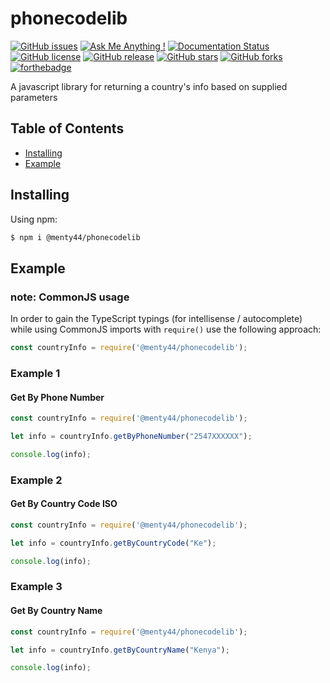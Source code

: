 # phonecodelib

[![GitHub issues](https://img.shields.io/github/issues/menty44/phonecodelib)](https://github.com/menty44/phonecodelib/issues)
[![Ask Me Anything !](https://img.shields.io/badge/Ask%20me-anything-1abc9c.svg)](https://github.com/menty44)
[![Documentation Status](https://readthedocs.org/projects/ansicolortags/badge/?version=latest)](http://ansicolortags.readthedocs.io/?badge=latest)
[![GitHub license](https://img.shields.io/github/license/Naereen/StrapDown.js.svg)](https://github.com/menty44/phonecodelib/blob/main/LICENSE)
[![GitHub release](https://img.shields.io/github/release/Naereen/StrapDown.js.svg)](https://github.com/menty44/phonecodelib/releases/)
[![GitHub stars](https://img.shields.io/github/stars/menty44/phonecodelib)](https://github.com/menty44/phonecodelib/stargazers)
[![GitHub forks](https://img.shields.io/github/forks/menty44/phonecodelib)](https://github.com/menty44/phonecodelib/network)[![forthebadge](https://forthebadge.com/images/badges/made-with-javascript.svg)](https://forthebadge.com)

A javascript library for returning a country's info based on supplied parameters

## Table of Contents
- [Installing](#installing)
- [Example](#example)

## Installing

Using npm:

```bash
$ npm i @menty44/phonecodelib
```

## Example

### note: CommonJS usage
In order to gain the TypeScript typings (for intellisense / autocomplete) while using CommonJS imports with `require()` use the following approach:

```js
const countryInfo = require('@menty44/phonecodelib');
```

### Example 1 
#### Get By Phone Number

```js
const countryInfo = require('@menty44/phonecodelib');

let info = countryInfo.getByPhoneNumber("2547XXXXXX");

console.log(info);
```

### Example 2
#### Get By Country Code ISO

```js
const countryInfo = require('@menty44/phonecodelib');

let info = countryInfo.getByCountryCode("Ke");

console.log(info);
```

### Example 3
#### Get By Country Name

```js
const countryInfo = require('@menty44/phonecodelib');

let info = countryInfo.getByCountryName("Kenya");

console.log(info);
```


